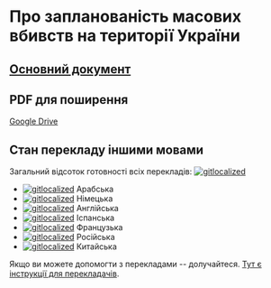 # Про запланованість масових вбивств на території України

## [Основний документ](https://github.com/zbroyar/mass_killings/blob/master/Cleansing.md)

## PDF для поширення

[Google Drive](https://drive.google.com/file/d/1LEqM_F0_gz-BEfHpRNQ7JMoRoUKNCDst/view?usp=sharing)

## Стан перекладу іншими мовами

Загальний відсоток готовності всіх перекладів: [![gitlocalized ](https://gitlocalize.com/repo/7265/whole_project/badge.svg)](https://gitlocalize.com/repo/7265/whole_project?utm_source=badge)

- [![gitlocalized ](https://gitlocalize.com/repo/7265/ar/badge.svg)](https://gitlocalize.com/repo/7265/ar?utm_source=badge) Арабська
- [![gitlocalized ](https://gitlocalize.com/repo/7265/de/badge.svg)](https://gitlocalize.com/repo/7265/de?utm_source=badge) Німецька
- [![gitlocalized ](https://gitlocalize.com/repo/7265/en/badge.svg)](https://gitlocalize.com/repo/7265/en?utm_source=badge) Англійська
- [![gitlocalized ](https://gitlocalize.com/repo/7265/es/badge.svg)](https://gitlocalize.com/repo/7265/es?utm_source=badge) Іспанська
- [![gitlocalized ](https://gitlocalize.com/repo/7265/fr/badge.svg)](https://gitlocalize.com/repo/7265/fr?utm_source=badge) Французька
- [![gitlocalized ](https://gitlocalize.com/repo/7265/ru/badge.svg)](https://gitlocalize.com/repo/7265/ru?utm_source=badge) Російська
- [![gitlocalized ](https://gitlocalize.com/repo/7265/zh/badge.svg)](https://gitlocalize.com/repo/7265/zh?utm_source=badge) Китайська

Якщо ви можете допомогти з перекладами -- долучайтеся. [Тут є інструкції для перекладачів](translations.md).
